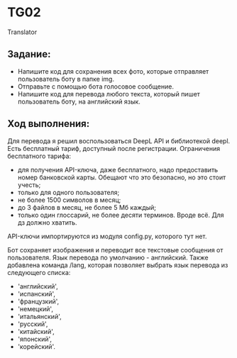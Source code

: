 # TG02
 Translator

## Задание:
- Напишите код для сохранения всех фото, которые отправляет пользователь боту в папке img.
- Отправьте с помощью бота голосовое сообщение.
- Напишите код для перевода любого текста, который пишет пользователь боту, на английский язык.

## Ход выполнения:
Для перевода я решил воспользоваться DeepL API и библиотекой deepl. Есть бесплатный тариф, доступный после регистрации. Ограничения бесплатного тарифа:
- для получения API-ключа, даже бесплатного, надо предоставить номер банковской карты. Обещают что это безопасно, но это стоит учесть;
- только для одного пользователя;
- не более 1500 символов в месяц;
- до 3 файлов в месяц, не более 5 Мб каждый;
- только один глоссарий, не более десяти терминов.
Вроде всё. Для дз должно хватить.

API-ключи импортируются из модуля config.py, которого тут нет.

Бот сохраняет изображения и переводит все текстовые сообщения от пользователя. Язык перевода по умолчанию - английский.
Также добавлена команда /lang, которая позволяет выбрать язык перевода из следующего списка:
- 'английский',
- 'испанский',
- 'французкий',
- 'немецкий',
- 'итальянский',
- 'русский',
- 'китайский',
- 'японский',
- 'корейский'.